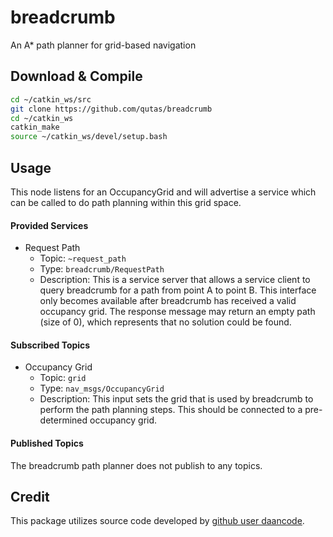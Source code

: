 # breadcrumb
An A* path planner for grid-based navigation

## Download & Compile
```sh
cd ~/catkin_ws/src
git clone https://github.com/qutas/breadcrumb
cd ~/catkin_ws
catkin_make
source ~/catkin_ws/devel/setup.bash
```

## Usage
This node listens for an OccupancyGrid and will advertise a service which can be called to do path planning within this grid space.

#### Provided Services
- Request Path
  - Topic: `~request_path`
  - Type: `breadcrumb/RequestPath`
  - Description: This is a service server that allows a service client to query breadcrumb for a path from point A to point B. This interface only becomes available after breadcrumb has received a valid occupancy grid. The response message may return an empty path (size of 0), which represents that no solution could be found. 

#### Subscribed Topics
- Occupancy Grid
  - Topic: `grid`
  - Type: `nav_msgs/OccupancyGrid`
  - Description: This input sets the grid that is used by breadcrumb to perform the path planning steps. This should be connected to a pre-determined occupancy grid.

#### Published Topics
The breadcrumb path planner does not publish to any topics.


## Credit
This package utilizes source code developed by [github user daancode](https://github.com/daancode/a-star).
